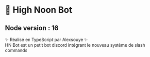 # 🌿 High Noon Bot
## Node version : 16

✨ Réalisé en TypeScript par Alexsouye ✨\
HN Bot est un petit bot discord intégrant le nouveau système de slash commands